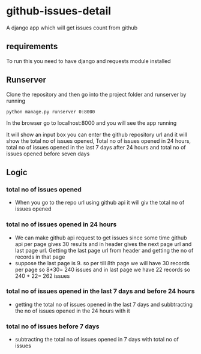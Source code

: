 # github-issues-detail
A django app which will get issues count from github 

## requirements
To run this you need to have django and requests module installed

## Runserver
Clone the repository and then go into the project folder
and runserver by running 
```
python manage.py runserver 0:8000
```
In the browser go to localhost:8000 and you will see the app running

It will show an input box you can enter the github repository url and it will show the total no of issues opened,
Total no of issues opened in 24 hours, total no of issues opened in the last 7 days after 24 hours and total no of issues opened before seven days

## Logic
### total no of issues opened
  - When you go to the repo url using github api it will giv the total no of issues opened 
### total no of issues opened in 24 hours
  - We can make github api request to get issues since some time github api per page gives 30 results and in header gives the next page url and last page url. Getting the last page url from header and getting the no of records in that page 
  - suppose the last page is 9. so per till 8th page we will have 30 records per page so 8*30= 240 issues and in last page we have 22 records so 240 + 22= 262 issues 
### total no of issues opened in the last 7 days and before 24 hours 
  - getting the total no of issues opened in the last 7 days and subbtracting the no of issues opened in the 24 hours with it
### total no of issues before 7 days
  - subtracting the total no of issues opened in 7 days with total no of issues
